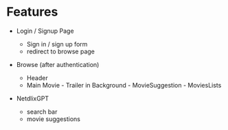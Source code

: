 
# Features

- Login / Signup Page
    - Sign in / sign up form
    - redirect to browse page

- Browse (after authentication)
    - Header
    - Main Movie
          - Trailer in Background
          - MovieSuggestion
               - MoviesLists

- NetdlixGPT
    - search bar
    - movie suggestions
               